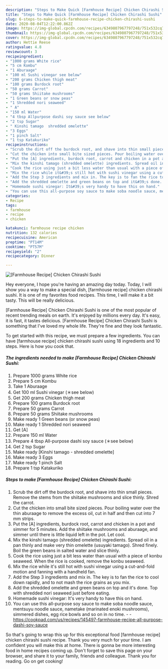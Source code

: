 ```yaml
---
description: "Steps to Make Quick [Farmhouse Recipe] Chicken Chirashi Sushi"
title: "Steps to Make Quick [Farmhouse Recipe] Chicken Chirashi Sushi"
slug: 6-steps-to-make-quick-farmhouse-recipe-chicken-chirashi-sushi
date: 2020-08-04T12:22:00.862Z
image: https://img-global.cpcdn.com/recipes/6349807967797248/751x532cq70/farmhouse-recipe-chicken-chirashi-sushi-recipe-main-photo.jpg
thumbnail: https://img-global.cpcdn.com/recipes/6349807967797248/751x532cq70/farmhouse-recipe-chicken-chirashi-sushi-recipe-main-photo.jpg
cover: https://img-global.cpcdn.com/recipes/6349807967797248/751x532cq70/farmhouse-recipe-chicken-chirashi-sushi-recipe-main-photo.jpg
author: Hettie Reese
ratingvalue: 4.8
reviewcount: 3
recipeingredient:
- "1000 grams White rice"
- "5 cm Kombu"
- "1 Aburaage"
- "100 ml Sushi vinegar see below"
- "200 grams Chicken thigh meat"
- "100 grams Burdock root"
- "50 grams Carrot"
- "50 grams Shiitake mushrooms"
- "1 Green beans or snow peas"
- "1 Shredded nori seaweed"
- " A"
- "150 ml Water"
- "4 tbsp Allpurpose dashi soy sauce see below"
- "2 tsp Sugar"
- " Kinshi tamago  shredded omelette"
- "3 Eggs"
- "1 pinch Salt"
- "1 tsp Katakuriko"
recipeinstructions:
- "Scrub the dirt off the burdock root, and shave into thin small pieces. Remove the stems from the shiitake mushrooms and slice thinly. Shred the carrot."
- "Cut the chicken into small bite sized pieces. Pour boiling water over the thin aburaage to remove the excess oil, cut in half and then cut into 7 mm strips."
- "Put the [A] ingredients, burdock root, carrot and chicken in a pot and simmer for 5 minutes. Add the shiitake mushrooms and aburaage, and simmer until there is little liquid left in the pot. Let cool."
- "Mix the kinshi tamago (shredded omelette) ingredients. Spread oil in a pan thinly and make very thin omelette (usuyaki tamago). Shred finely. Boil the green beans in salted water and slice thinly."
- "Cook the rice using just a bit less water than usual with a piece of konbu seaweed. When the rice is cooked, remove the konbu seaweed."
- "Mix the rice while it&#39;s still hot with sushi vinegar using a cut-and-fold motion and fanning with a handheld fan."
- "Add the Step 3 ingredients and mix in. The key is to fan the rice to cool down rapidly, and to not mash the rice grains as you mix."
- "Add the shredded omelette and green beans on top and it&#39;s done. Top with shredded nori seaweed just before eating."
- "Homemade sushi vinegar: It&#39;s very handy to have this on hand."
- "You can use this all-purpose soy sauce to make soba noodle sauce, mentsuyu noodle sauce, nametake (marinated enoki mushrooms), simmered dishes, egg rice bowls and so on in no time.  https://cookpad.com/us/recipes/145497-farmhouse-recipe-all-purpose-dashi-soy-sauce"
categories:
- Recipe
tags:
- farmhouse
- recipe
- chicken

katakunci: farmhouse recipe chicken 
nutrition: 132 calories
recipecuisine: American
preptime: "PT14M"
cooktime: "PT57M"
recipeyield: "2"
recipecategory: Dinner

---
```



![[Farmhouse Recipe] Chicken Chirashi Sushi](https://img-global.cpcdn.com/recipes/6349807967797248/751x532cq70/farmhouse-recipe-chicken-chirashi-sushi-recipe-main-photo.jpg)

Hey everyone, I hope you're having an amazing day today. Today, I will show you a way to make a special dish, [farmhouse recipe] chicken chirashi sushi. It is one of my favorites food recipes. This time, I will make it a bit tasty. This will be really delicious.

[Farmhouse Recipe] Chicken Chirashi Sushi is one of the most popular of recent trending meals on earth. It's enjoyed by millions every day. It's easy, it is fast, it tastes delicious. [Farmhouse Recipe] Chicken Chirashi Sushi is something that I've loved my whole life. They're fine and they look fantastic.




To get started with this recipe, we must prepare a few ingredients. You can have [farmhouse recipe] chicken chirashi sushi using 18 ingredients and 10 steps. Here is how you cook that.

<!--inarticleads1-->

##### The ingredients needed to make [Farmhouse Recipe] Chicken Chirashi Sushi:

1. Prepare 1000 grams White rice
1. Prepare 5 cm Kombu
1. Take 1 Aburaage
1. Get 100 ml Sushi vinegar (＊see below)
1. Get 200 grams Chicken thigh meat
1. Prepare 100 grams Burdock root
1. Prepare 50 grams Carrot
1. Prepare 50 grams Shiitake mushrooms
1. Make ready 1 Green beans (or snow peas)
1. Make ready 1 Shredded nori seaweed
1. Get  [A]
1. Prepare 150 ml Water
1. Prepare 4 tbsp All-purpose dashi soy sauce (＊see below)
1. Get 2 tsp Sugar
1. Make ready  [Kinshi tamago - shredded omelette]
1. Make ready 3 Eggs
1. Make ready 1 pinch Salt
1. Prepare 1 tsp Katakuriko




<!--inarticleads2-->

##### Steps to make [Farmhouse Recipe] Chicken Chirashi Sushi:

1. Scrub the dirt off the burdock root, and shave into thin small pieces. Remove the stems from the shiitake mushrooms and slice thinly. Shred the carrot.
1. Cut the chicken into small bite sized pieces. Pour boiling water over the thin aburaage to remove the excess oil, cut in half and then cut into 7 mm strips.
1. Put the [A] ingredients, burdock root, carrot and chicken in a pot and simmer for 5 minutes. Add the shiitake mushrooms and aburaage, and simmer until there is little liquid left in the pot. Let cool.
1. Mix the kinshi tamago (shredded omelette) ingredients. Spread oil in a pan thinly and make very thin omelette (usuyaki tamago). Shred finely. Boil the green beans in salted water and slice thinly.
1. Cook the rice using just a bit less water than usual with a piece of konbu seaweed. When the rice is cooked, remove the konbu seaweed.
1. Mix the rice while it&#39;s still hot with sushi vinegar using a cut-and-fold motion and fanning with a handheld fan.
1. Add the Step 3 ingredients and mix in. The key is to fan the rice to cool down rapidly, and to not mash the rice grains as you mix.
1. Add the shredded omelette and green beans on top and it&#39;s done. Top with shredded nori seaweed just before eating.
1. Homemade sushi vinegar: It&#39;s very handy to have this on hand.
1. You can use this all-purpose soy sauce to make soba noodle sauce, mentsuyu noodle sauce, nametake (marinated enoki mushrooms), simmered dishes, egg rice bowls and so on in no time. -  - https://cookpad.com/us/recipes/145497-farmhouse-recipe-all-purpose-dashi-soy-sauce




So that's going to wrap this up for this exceptional food [farmhouse recipe] chicken chirashi sushi recipe. Thank you very much for your time. I am confident you will make this at home. There is gonna be more interesting food in home recipes coming up. Don't forget to save this page on your browser, and share it to your family, friends and colleague. Thank you for reading. Go on get cooking!
